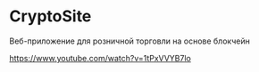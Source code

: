# CryptoSite
Веб-приложение для розничной торговли на основе блокчейн

https://www.youtube.com/watch?v=1tPxVVYB7lo
